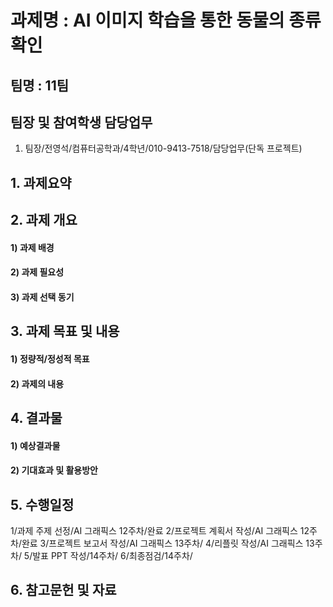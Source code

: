 과제명 : AI 이미지 학습을 통한 동물의 종류 확인
========
팀명 : 11팀
--------

팀장 및 참여학생 담당업무
--------
1) 팀장/전영석/컴퓨터공학과/4학년/010-9413-7518/담당업무(단독 프로젝트)


## 1. 과제요약


## 2. 과제 개요
#### 1) 과제 배경

#### 2) 과제 필요성

#### 3) 과제 선택 동기


## 3. 과제 목표 및 내용
#### 1) 정량적/정성적 목표

#### 2) 과제의 내용


## 4. 결과물
#### 1) 예상결과물

#### 2) 기대효과 및 활용방안


## 5. 수행일정
1/과제 주제 선정/AI 그래픽스 12주차/완료
2/프로젝트 계획서 작성/AI 그래픽스 12주차/완료
3/프로젝트 보고서 작성/AI 그래픽스 13주차/
4/리플릿 작성/AI 그래픽스 13주차/
5/발표 PPT 작성/14주차/
6/최종점검/14주차/

## 6. 참고문헌 및 자료
